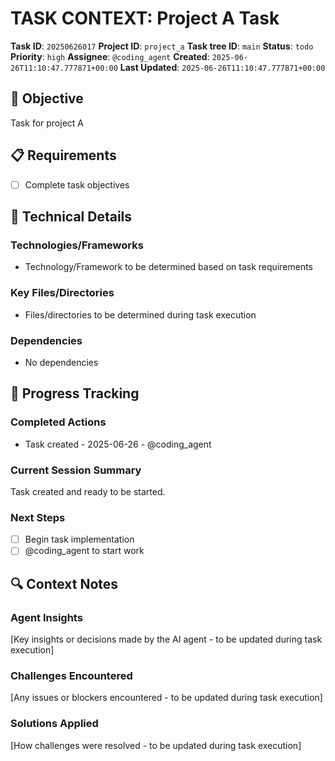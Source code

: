 # TASK CONTEXT: Project A Task

**Task ID**: `20250626017`
**Project ID**: `project_a`
**Task tree ID**: `main`
**Status**: `todo`
**Priority**: `high`
**Assignee**: `@coding_agent`
**Created**: `2025-06-26T11:10:47.777871+00:00`
**Last Updated**: `2025-06-26T11:10:47.777871+00:00`

## 🎯 Objective
Task for project A

## 📋 Requirements
- [ ] Complete task objectives

## 🔧 Technical Details
### Technologies/Frameworks
- Technology/Framework to be determined based on task requirements

### Key Files/Directories
- Files/directories to be determined during task execution

### Dependencies
- No dependencies

## 🚀 Progress Tracking
### Completed Actions
- Task created - 2025-06-26 - @coding_agent

### Current Session Summary
Task created and ready to be started.

### Next Steps
- [ ] Begin task implementation
- [ ] @coding_agent to start work

## 🔍 Context Notes
### Agent Insights
[Key insights or decisions made by the AI agent - to be updated during task execution]

### Challenges Encountered
[Any issues or blockers encountered - to be updated during task execution]

### Solutions Applied
[How challenges were resolved - to be updated during task execution]
